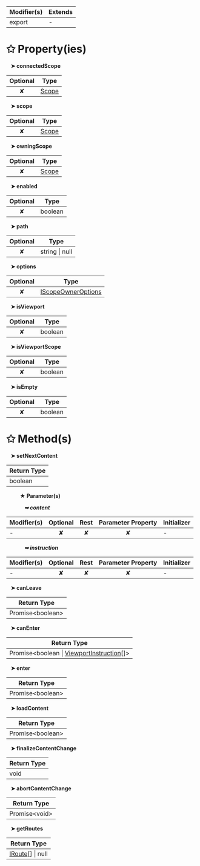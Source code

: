 | Modifier(s)                            | Extends                                    |
|----------------------------------------|--------------------------------------------|
| export | - |

# &#10025; Property(ies)

&nbsp;&nbsp; **&#10148; connectedScope**

| Optional                           | Type                         |
|:----------------------------------:|------------------------------|
| ✘ | [Scope](/router/class/scope/scope.md) |

&nbsp;&nbsp; **&#10148; scope**

| Optional                           | Type                         |
|:----------------------------------:|------------------------------|
| ✘ | [Scope](/router/class/scope/scope.md) |

&nbsp;&nbsp; **&#10148; owningScope**

| Optional                           | Type                         |
|:----------------------------------:|------------------------------|
| ✘ | [Scope](/router/class/scope/scope.md) |

&nbsp;&nbsp; **&#10148; enabled**

| Optional                           | Type                         |
|:----------------------------------:|------------------------------|
| ✘ | boolean |

&nbsp;&nbsp; **&#10148; path**

| Optional                           | Type                         |
|:----------------------------------:|------------------------------|
| ✘ | string &#124; null |

&nbsp;&nbsp; **&#10148; options**

| Optional                           | Type                         |
|:----------------------------------:|------------------------------|
| ✘ | [IScopeOwnerOptions](/router/interface/scope/iscopeowneroptions.md) |

&nbsp;&nbsp; **&#10148; isViewport**

| Optional                           | Type                         |
|:----------------------------------:|------------------------------|
| ✘ | boolean |

&nbsp;&nbsp; **&#10148; isViewportScope**

| Optional                           | Type                         |
|:----------------------------------:|------------------------------|
| ✘ | boolean |

&nbsp;&nbsp; **&#10148; isEmpty**

| Optional                           | Type                         |
|:----------------------------------:|------------------------------|
| ✘ | boolean |

# &#10025; Method(s)

&nbsp;&nbsp; **&#10148; setNextContent**

| Return Type                       |
|-----------------------------------|
| boolean |

&nbsp;&nbsp;&nbsp;&nbsp;&nbsp;&nbsp;&nbsp;&nbsp; **&#9733; Parameter(s)**

&nbsp;&nbsp;&nbsp;&nbsp;&nbsp;&nbsp;&nbsp;&nbsp;&nbsp;&nbsp;&nbsp; _**&#10149; content**_

| Modifier(s)                              | Optional                           | Rest                          | Parameter Property                          | Initializer                       |
|------------------------------------------|:----------------------------------:|:-----------------------------:|:-------------------------------------------:|-----------------------------------|
| - | ✘  | ✘ | ✘ | - |

&nbsp;&nbsp;&nbsp;&nbsp;&nbsp;&nbsp;&nbsp;&nbsp;&nbsp;&nbsp;&nbsp; _**&#10149; instruction**_

| Modifier(s)                              | Optional                           | Rest                          | Parameter Property                          | Initializer                       |
|------------------------------------------|:----------------------------------:|:-----------------------------:|:-------------------------------------------:|-----------------------------------|
| - | ✘  | ✘ | ✘ | - |

&nbsp;&nbsp; **&#10148; canLeave**

| Return Type                       |
|-----------------------------------|
| Promise&lt;boolean&gt; |

&nbsp;&nbsp; **&#10148; canEnter**

| Return Type                       |
|-----------------------------------|
| Promise&lt;boolean &#124; [ViewportInstruction](/router/class/viewport-instruction/viewportinstruction.md)[]&gt; |

&nbsp;&nbsp; **&#10148; enter**

| Return Type                       |
|-----------------------------------|
| Promise&lt;boolean&gt; |

&nbsp;&nbsp; **&#10148; loadContent**

| Return Type                       |
|-----------------------------------|
| Promise&lt;boolean&gt; |

&nbsp;&nbsp; **&#10148; finalizeContentChange**

| Return Type                       |
|-----------------------------------|
| void |

&nbsp;&nbsp; **&#10148; abortContentChange**

| Return Type                       |
|-----------------------------------|
| Promise&lt;void&gt; |

&nbsp;&nbsp; **&#10148; getRoutes**

| Return Type                       |
|-----------------------------------|
| [IRoute](/router/interface/interfaces/iroute.md)[] &#124; null |